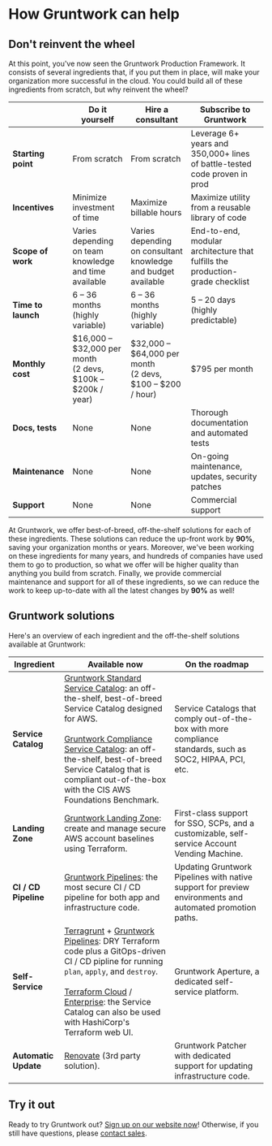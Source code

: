 # How Gruntwork can help

## Don't reinvent the wheel

At this point, you've now seen the Gruntwork Production Framework. It consists of several ingredients that, if you put
them in place, will make your organization more successful in the cloud. You could build all of these ingredients from
scratch, but why reinvent the wheel?

|                    | Do it yourself                                                 | Hire a consultant                                             | Subscribe to Gruntwork                                                        |
|--------------------|----------------------------------------------------------------|---------------------------------------------------------------|-------------------------------------------------------------------------------|
| **Starting point** | From scratch                                                   | From scratch                                                  | Leverage 6+ years and 350,000+ lines of battle-tested code proven in prod     |
| **Incentives**     | Minimize investment of time                                    | Maximize billable hours                                       | Maximize utility from a reusable library of code                              |
| **Scope of work**  | Varies depending on team knowledge and time available          | Varies depending on consultant knowledge and budget available | End-to-end, modular architecture that fulfills the production-grade checklist |
| **Time to launch** | 6 – 36 months<br/>(highly variable)                            | 6 – 36 months<br/>(highly variable)                           | 5 – 20 days<br/>(highly predictable)                                          |
| **Monthly cost**   | $16,000 – $32,000 per month<br/>(2 devs, $100k – $200k / year) | $32,000 – $64,000 per month<br/>(2 devs, $100 – $200 / hour)  | $795 per month                                                                |
| **Docs, tests**    | None                                                           | None                                                          | Thorough documentation and automated tests                                    |
| **Maintenance**    | None                                                           | None                                                          | On-going maintenance, updates, security patches                               |
| **Support**        | None                                                           | None                                                          | Commercial support                                                            |

At Gruntwork, we offer best-of-breed, off-the-shelf solutions for each of these ingredients. These solutions can
reduce the up-front work by **90%**, saving your organization months or years. Moreover, we've been working on these
ingredients for many years, and hundreds of companies have used them to go to production, so what we offer will be
higher quality than anything you build from scratch. Finally, we provide commercial maintenance and support for all
of these ingredients, so we can reduce the work to keep up-to-date with all the latest changes by **90%** as well!

## Gruntwork solutions

Here's an overview of each ingredient and the off-the-shelf solutions available at Gruntwork:

| Ingredient              | Available now                                                                                                                                                                                                                                                                                                                                                                                                        | On the roadmap                                                                                             |
|-------------------------|----------------------------------------------------------------------------------------------------------------------------------------------------------------------------------------------------------------------------------------------------------------------------------------------------------------------------------------------------------------------------------------------------------------------|------------------------------------------------------------------------------------------------------------|
| **Service Catalog**     | [Gruntwork Standard Service Catalog](https://gruntwork.io/repos): an off-the-shelf, best-of-breed Service Catalog designed for AWS.<br/><br/>[Gruntwork Compliance Service Catalog](https://gruntwork.io/achieve-compliance/): an off-the-shelf, best-of-breed Service Catalog that is compliant out-of-the-box with the CIS AWS Foundations Benchmark.                                                              | Service Catalogs that comply out-of-the-box with more compliance standards, such as SOC2, HIPAA, PCI, etc. |
| **Landing Zone**        | [Gruntwork Landing Zone](https://gruntwork.io/landing-zone-for-aws/): create and manage secure AWS account baselines using Terraform.                                                                                                                                                                                                                                                                                | First-class support for SSO, SCPs, and a customizable, self-service Account Vending Machine.               |
| **CI / CD Pipeline**    | [Gruntwork Pipelines](https://gruntwork.io/pipelines/): the most secure CI / CD pipeline for both app and infrastructure code.                                                                                                                                                                                                                                                                                       | Updating Gruntwork Pipelines with native support for preview environments and automated promotion paths.   |
| **Self-Service**        | [Terragrunt](https://terragrunt.gruntwork.io/) + [Gruntwork Pipelines](https://gruntwork.io/pipelines/): DRY Terraform code plus a GitOps-driven CI / CD pipline for running `plan`, `apply`, and `destroy`.<br/><br/>[Terraform Cloud](https://cloud.hashicorp.com/products/terraform) / [Enterprise](https://www.terraform.io/enterprise): the Service Catalog can also be used with HashiCorp's Terraform web UI. | Gruntwork Aperture, a dedicated self-service platform.                                                     |
| **Automatic Update**    | [Renovate](https://www.whitesourcesoftware.com/free-developer-tools/renovate/) (3rd party solution).                                                                                                                                                                                                                                                                                                                 | Gruntwork Patcher with dedicated support for updating infrastructure code.                                 |

## Try it out

Ready to try Gruntwork out? [Sign up on our website now](https://gruntwork.io/pricing/)! Otherwise, if you still have
questions, please [contact sales](https://gruntwork.io/contact/).


<!-- ##DOCS-SOURCER-START
{"sourcePlugin":"local-copier","hash":"680b0acbfc7763840216253afa6e2a17"}
##DOCS-SOURCER-END -->

